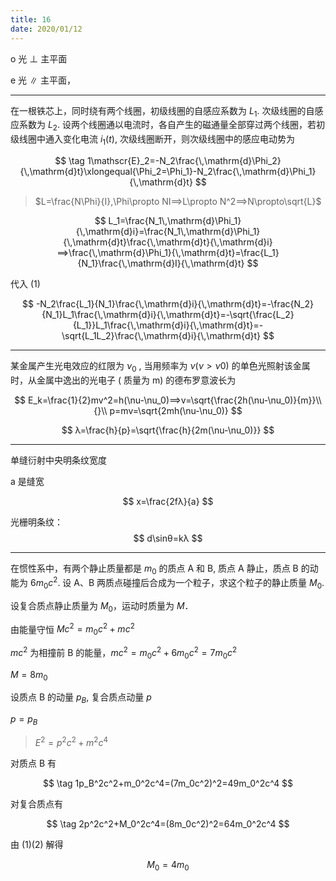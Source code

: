 ```yaml
---
title: 16
date: 2020/01/12
---
```


o 光 ⊥ 主平面

e 光 $\parallel$ 主平面，


---

在一根铁芯上，同时绕有两个线圈，初级线圈的自感应系数为 $L_1$. 次级线圈的自感应系数为 $L_2$. 设两个线圈通以电流时，各自产生的磁通量全部穿过两个线圈，若初级线圈中通入变化电流 $i_1(t)$, 次级线圈断开，则次级线圈中的感应电动势为

$$
\tag 1\mathscr{E}_2=-N_2\frac{\,\mathrm{d}\Phi_2}{\,\mathrm{d}t}\xlongequal{\Phi_2=\Phi_1}-N_2\frac{\,\mathrm{d}\Phi_1}{\,\mathrm{d}t}
$$

> $L=\frac{N\Phi}{I},\Phi\propto NI⟹L\propto N^2⟹N\propto\sqrt{L}$

$$
L_1=\frac{N_1\,\mathrm{d}\Phi_1}{\,\mathrm{d}i}=\frac{N_1\,\mathrm{d}\Phi_1}{\,\mathrm{d}t}\frac{\,\mathrm{d}t}{\,\mathrm{d}i}⟹\frac{\,\mathrm{d}\Phi_1}{\,\mathrm{d}t}=\frac{L_1}{N_1}\frac{\,\mathrm{d}I}{\,\mathrm{d}t}
$$

代入 (1)

$$
-N_2\frac{L_1}{N_1}\frac{\,\mathrm{d}i}{\,\mathrm{d}t}=-\frac{N_2}{N_1}L_1\frac{\,\mathrm{d}i}{\,\mathrm{d}t}=-\sqrt{\frac{L_2}{L_1}}L_1\frac{\,\mathrm{d}i}{\,\mathrm{d}t}=-\sqrt{L_1L_2}\frac{\,\mathrm{d}i}{\,\mathrm{d}t}
$$

---

某金属产生光电效应的红限为 $ν_0$ , 当用频率为 $ν(ν>ν0)$ 的单色光照射该金属时，从金属中逸出的光电子 ( 质量为 m) 的德布罗意波长为

$$
E_k=\frac{1}{2}mv^2=h(\nu-\nu_0)⟹v=\sqrt{\frac{2h(\nu-\nu_0)}{m}}\\{}\\
p=mv=\sqrt{2mh(\nu-\nu_0)}
$$

$$
λ=\frac{h}{p}=\sqrt{\frac{h}{2m(\nu-\nu_0)}}
$$

---

单缝衍射中央明条纹宽度

a 是缝宽

$$
x=\frac{2fλ}{a}
$$

光栅明条纹：
$$
d\sinθ=kλ
$$

---

在惯性系中，有两个静止质量都是 $m_0$ 的质点 A 和 B, 质点 A 静止，质点 B 的动能为 $6m_0c^2$. 设 A、B 两质点碰撞后合成为一个粒子，求这个粒子的静止质量 $M_0$.

设复合质点静止质量为 $M_0$，运动时质量为 $M$．

由能量守恒
$Mc^2=m_0c^2+mc^2$

$mc^2$ 为相撞前 B 的能量，$mc^2=m_0c^2+6m_0c^2=7m_0c^2$

$M=8m_0$

设质点 B 的动量 $p_B$, 复合质点动量 $p$

$p=p_B$

> $E^2=p^2c^2+m^2c^4$

对质点 B 有

$$
\tag 1p_B^2c^2+m_0^2c^4=(7m_0c^2)^2=49m_0^2c^4
$$

对复合质点有

$$
\tag 2p^2c^2+M_0^2c^4=(8m_0c^2)^2=64m_0^2c^4
$$

由 (1)(2) 解得

$$
M_0=4m_0
$$
